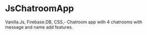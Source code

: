 # JsChatroomApp
Vanilla.Js, Firebase.DB, CSS,-  Chatroom app with 4 chatrooms with message and name add features.
